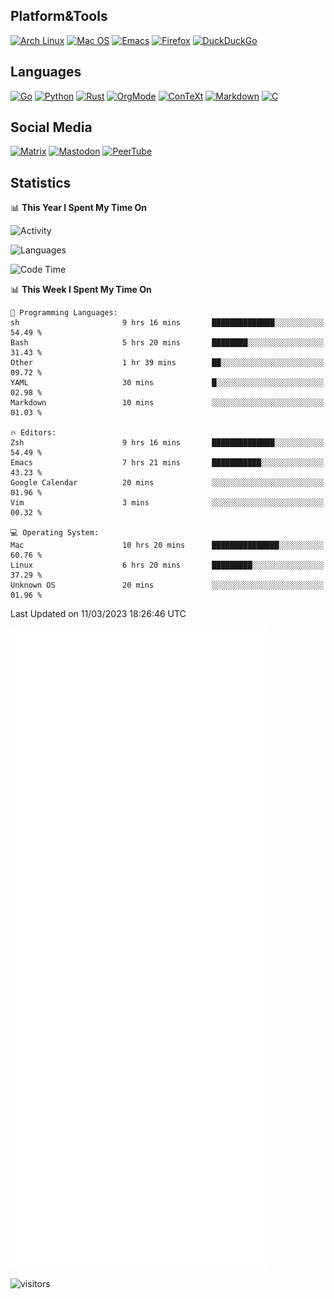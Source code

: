 ## Platform&Tools

[![Arch Linux](https://img.shields.io/badge/ArchLinux-1793D1?logo=arch-linux&logoColor=fff&style=flat-square)](https://archlinux.org/)
[![Mac OS](https://img.shields.io/badge/MacOS-000000?style=flat-square&logo=macos&logoColor=F0F0F0)](https://www.apple.com/macos/)
[![Emacs](https://img.shields.io/badge/Emacs-%237F5AB6.svg?&style=flat-square&logo=gnu-emacs&logoColor=white)](https://www.gnu.org/software/emacs/)
[![Firefox](https://img.shields.io/badge/Firefox-FF7139?style=flat-square&logo=Firefox-Browser&logoColor=white)](https://firefox.com/)
[![DuckDuckGo](https://img.shields.io/badge/DuckDuckGo-DE5833?style=flat-square&logo=DuckDuckGo&logoColor=white)](https://duckduckgo.com/)

## Languages

[![Go](https://img.shields.io/badge/Golang-%2300ADD8.svg?style=flat-square&logo=go&logoColor=white)](https://golang.org/)
[![Python](https://img.shields.io/badge/Python-3670A0?style=flat-square&logo=python&logoColor=ffdd54)](https://www.python.org/)
[![Rust](https://img.shields.io/badge/Rust-%23000000.svg?style=flat-square&logo=rust&logoColor=white)](https://www.rust-lang.org/)
[![OrgMode](https://img.shields.io/badge/OrgMode-%23000000.svg?style=flat-square&logo=org&logoColor=white)](https://orgmode.org/)
[![ConTeXt](https://img.shields.io/badge/ConTeXt-%23008080.svg?style=flat-square&logo=latex&logoColor=white)](https://contextgarden.net/)
[![Markdown](https://img.shields.io/badge/MarkDown-%23000000.svg?style=flat-square&logo=markdown&logoColor=white)](https://daringfireball.net/projects/markdown/)
[![C](https://img.shields.io/badge/C-%2300599C.svg?style=flat-square&logo=c&logoColor=white)](https://www.iso.org/standard/74528.html)

## Social Media
<!--[![Telegram](https://img.shields.io/badge/SteamedFish-2CA5E0?style=social&logo=telegram&logoColor=white)](https://t.me/SteamedFish)-->

[![Matrix](https://img.shields.io/badge/SteamedFish-2CA5E0?style=social&logo=matrix&logoColor=black)](https://matrix.to/#/@i:steamedfish.org)
[![Mastodon](https://img.shields.io/mastodon/follow/109596467238113271?domain=https%3A%2F%2Fmastodon.steamedfish.org%2F&style=social)](https://steamedfish.org/@SteamedFish)
[![PeerTube](https://img.shields.io/badge/PeerTube-23000000.svg?logo=peertube&style=social)](https://peertube.steamedfish.org/)

## Statistics


📊 **This Year I Spent My Time On** 

![Activity](https://wakatime.com/share/@SteamedFish/7529f30a-f1b7-40a4-8d09-e6d855cb7a13.png)

![Languages](https://wakatime.com/share/@SteamedFish/1c5e5366-0e9e-40d8-ac85-d630f61b69c6.svg)

<!--START_SECTION:waka-->
![Code Time](http://img.shields.io/badge/Code%20Time-2%2C343%20hrs-blue)

📊 **This Week I Spent My Time On** 

```text
💬 Programming Languages: 
sh                       9 hrs 16 mins       ██████████████░░░░░░░░░░░   54.49 % 
Bash                     5 hrs 20 mins       ████████░░░░░░░░░░░░░░░░░   31.43 % 
Other                    1 hr 39 mins        ██░░░░░░░░░░░░░░░░░░░░░░░   09.72 % 
YAML                     30 mins             █░░░░░░░░░░░░░░░░░░░░░░░░   02.98 % 
Markdown                 10 mins             ░░░░░░░░░░░░░░░░░░░░░░░░░   01.03 % 

🔥 Editors: 
Zsh                      9 hrs 16 mins       ██████████████░░░░░░░░░░░   54.49 % 
Emacs                    7 hrs 21 mins       ███████████░░░░░░░░░░░░░░   43.23 % 
Google Calendar          20 mins             ░░░░░░░░░░░░░░░░░░░░░░░░░   01.96 % 
Vim                      3 mins              ░░░░░░░░░░░░░░░░░░░░░░░░░   00.32 % 

💻 Operating System: 
Mac                      10 hrs 20 mins      ███████████████░░░░░░░░░░   60.76 % 
Linux                    6 hrs 20 mins       █████████░░░░░░░░░░░░░░░░   37.29 % 
Unknown OS               20 mins             ░░░░░░░░░░░░░░░░░░░░░░░░░   01.96 % 
```


 Last Updated on 11/03/2023 18:26:46 UTC
<!--END_SECTION:waka-->


![Metrics](https://github.com/SteamedFish/SteamedFish/blob/master/github-metrics.svg)


![visitors](https://visitor-badge.laobi.icu/badge?page_id=SteamedFish.SteamedFish)
